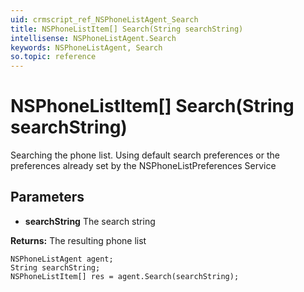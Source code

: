 ```yaml
---
uid: crmscript_ref_NSPhoneListAgent_Search
title: NSPhoneListItem[] Search(String searchString)
intellisense: NSPhoneListAgent.Search
keywords: NSPhoneListAgent, Search
so.topic: reference
---
```


# NSPhoneListItem[] Search(String searchString)

Searching the phone list. Using default search preferences or the preferences already set by the NSPhoneListPreferences Service

## Parameters

* **searchString** The search string

**Returns:** The resulting phone list

```crmscript
NSPhoneListAgent agent;
String searchString;
NSPhoneListItem[] res = agent.Search(searchString);
```

